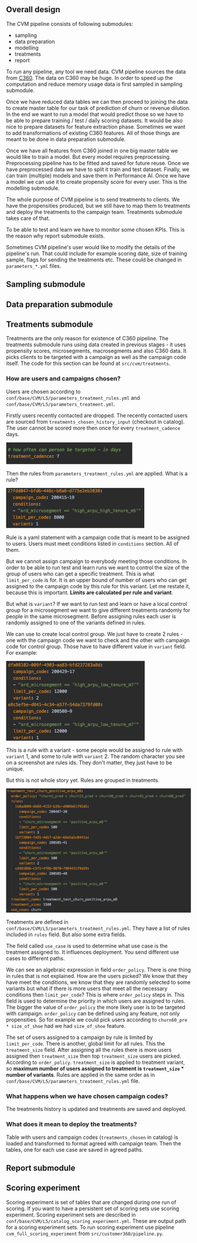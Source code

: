 ## Overall design

The CVM pipeline consists of following submodules:
- sampling
- data preparation
- modelling
- treatments
- report

To run any pipeline, any tool we need data.
CVM pipeline sources the data from [C360](https://customer360.atlassian.net/wiki/spaces/C3/overview).
The data on C360 may be huge.
In order to speed up the computation and reduce memory usage data is first sampled in sampling submodule.

Once we have reduced data tables we can then proceed to joining the data to create master table for our task of prediction of churn or revenue dilution.
In the end we want to run a model that would predict those so we have to be able to prepare training / test / daily scoring datasets.
It would be also nice to prepare datasets for feature extraction phase.
Sometimes we want to add transformations of existing C360 features.
All of those things are meant to be done in data preparation submodule.

Once we have all features from C360 joined in one big master table we would like to train a model.
But every model requires preprocessing.
Preprocessing pipeline has to be fitted and saved for future reuse.
Once we have preprocessed data we have to split it train and test dataset.
Finally, we can train (multiple) models and save them in Performance AI.
Once we have a model we can use it to create propensity score for every user.
This is the modelling submodule.

The whole purpose of CVM pipeline is to send treatments to clients.
We have the propensities produced, but we still have to map them to treatments and deploy the
treatments to the campaign team. Treatments submodule takes care of that.

To be able to test and learn we have to monitor some chosen KPIs. 
This is the reason why report submodule exists.

Sometimes CVM pipeline's user would like to modify the details of the pipeline's run.
That could include for example scoring date, size of training sample, flags for sending the treatments etc.
These could be changed in `parameters_*.yml` files.

## Sampling submodule

## Data preparation submodule

## Treatments submodule
Treatments are the only reason for existence of C360 pipeline.
The treatments submodule runs using data created in previous stages - it uses propensity scores,
microsegments, macrosegments and also C360 data.
It picks clients to be targeted with a campaign as well as the campaign code itself.
The code for this section can be found at `src/cvm/treatments`.

### How are users and campaigns chosen?
Users are chosen according to `conf/base/CVM/L5/parameters_treatment_rules.yml` 
and `conf/base/CVM/L5/parameters_treatment.yml`.

Firstly users recently contacted are dropped.
The recently contacted users are sourced from `treatments_chosen_history_input` 
(checkout in catalog).
The user cannot be scored more then once for every `treatment_cadence` days.

![](.images/03_description_images/998e05fb.png)

Then the rules from `parameters_treatment_rules.yml` are applied.
What is a rule?

![](.images/03_description_images/1a025de8.png)

Rule is a yaml statement with a campaign code that is meant to be assigned to users.
Users must meet conditions listed in `conditions` section. All of them.

But we cannot assign campaign to everybody meeting those conditions.
In order to be able to run test and learn runs we want to control the size of the group of users
who can get a specific treatment. This is what `limit_per_code` is for. It is an upper bound
of number of users who can get assigned to the campaign code by this rule for this variant. 
Let me restate it, because this is important. **Limits are calculated per rule and variant**.

But what is `variant`? If we want to run test and learn or have a local control group for a 
microsegment we want to give different treatments randomly for people in the same microsegment.
Before assigning rules each user is randomly assigned to one of the variants defined in rules.

We can use to create local control group. We just have to create 2 rules - one with 
the campaign code we want to check and the other with campaign code for control group.
Those have to have different value in `variant` field. For example:

![](.images/03_description_images/502d0abb.png)

This is a rule with a variant - some people would be assigned to rule with `variant` 1, and 
some to rule with `variant` 2. The random character you see on a screenshot are rules ids.
They don't matter, they just have to be unique.

But this is not whole story yet. Rules are grouped in treatments.

![](.images/03_description_images/6b72c1c5.png)

Treatments are defined in `conf/base/CVM/L5/parameters_treatment_rules.yml`.
They have a list of rules included in `rules` field.
But also some extra fields.

The field called `use_case` is used to determine what use case is the treatment assigned to.
It influences deployment. You send different use cases to different paths.

We can see an algebraic expression in field `order_policy`. 
There is one thing in rules that is not explained.
How are the users picked? We know that they have meet the conditions,
we know that they are randomly selected to some variants but what if there is more users that
meet all the necessary conditions then `limit_per_code`?
This is where `order_policy` steps in. This field is used to determine the priority in 
which users are assigned to rules. The bigger the value of `order_policy` the more likely 
user is to be targeted with campaign. `order_policy` can be defined using any feature,
not only propensities. So for example we could pick users according to `churn60_pre * size_of_shoe` 
had we had `size_of_shoe` feature.

The set of users assigned to a campaign by rule is limited by `limit_per_code`.
There is another, global limit for all rules.
This the `treatment_size` field.
After assigning all the rules there is more users assigned then `treatment_size` then
top `treatment_size` users are picked. According to `order_policy`. `treatment_size` is applied
to treatment variant, so **maximum number of users assigned to treatment is `treatment_size` * number of variants**.
Rules are applied in the same order as in `conf/base/CVM/L5/parameters_treatment_rules.yml` file.

### What happens when we have chosen campaign codes?
The treatments history is updated and treatments are saved and deployed.

### What does it mean to deploy the treatments?
Table with users and campaign codes (`treatments_chosen` in catalog) is loaded and transformed
to format agreed with campaign team. Then the tables, one for each use case are saved
in agreed paths.


## Report submodule

## Scoring experiment
Scoring experiment is set of tables that are changed during one run of scoring.
If you want to have a persistent set of scoring sets use scoring experiment.
Scoring experiment sets are described in `conf/base/CVM/L5/catalog_scoring_experiment.yml`.
These are output path for a scoring experiment sets.
To run scoring experiment use pipeline `cvm_full_scoring_experiment` from `src/customer360/pipeline.py`.
